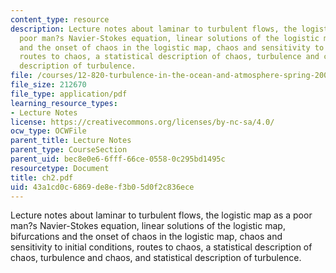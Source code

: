 ```yaml
---
content_type: resource
description: Lecture notes about laminar to turbulent flows, the logistic map as a
  poor man?s Navier-Stokes equation, linear solutions of the logistic map, bifurcations
  and the onset of chaos in the logistic map, chaos and sensitivity to initial conditions,
  routes to chaos, a statistical description of chaos, turbulence and chaos, and statistical
  description of turbulence.
file: /courses/12-820-turbulence-in-the-ocean-and-atmosphere-spring-2006/43a1cd0c6869de8ef3b05d0f2c836ece_ch2.pdf
file_size: 212670
file_type: application/pdf
learning_resource_types:
- Lecture Notes
license: https://creativecommons.org/licenses/by-nc-sa/4.0/
ocw_type: OCWFile
parent_title: Lecture Notes
parent_type: CourseSection
parent_uid: bec8e0e6-6fff-66ce-0558-0c295bd1495c
resourcetype: Document
title: ch2.pdf
uid: 43a1cd0c-6869-de8e-f3b0-5d0f2c836ece
---
```

Lecture notes about laminar to turbulent flows, the logistic map as a poor man?s Navier-Stokes equation, linear solutions of the logistic map, bifurcations and the onset of chaos in the logistic map, chaos and sensitivity to initial conditions, routes to chaos, a statistical description of chaos, turbulence and chaos, and statistical description of turbulence.